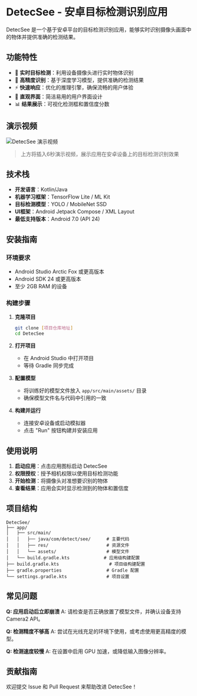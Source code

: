 # DetecSee - 安卓目标检测识别应用

DetecSee 是一个基于安卓平台的目标检测识别应用，能够实时识别摄像头画面中的物体并提供准确的检测结果。

## 功能特性

- 📱 **实时目标检测**：利用设备摄像头进行实时物体识别
- 🎯 **高精度识别**：基于深度学习模型，提供准确的检测结果
- ⚡ **快速响应**：优化的推理引擎，确保流畅的用户体验
- 🎨 **直观界面**：简洁易用的用户界面设计
- 📊 **结果展示**：可视化检测框和置信度分数

## 演示视频

![DetecSee 演示视频](演示视频占位符)

> 上方将插入6秒演示视频，展示应用在安卓设备上的目标检测识别效果

## 技术栈

- **开发语言**：Kotlin/Java
- **机器学习框架**：TensorFlow Lite / ML Kit
- **目标检测模型**：YOLO / MobileNet SSD
- **UI框架**：Android Jetpack Compose / XML Layout
- **最低支持版本**：Android 7.0 (API 24)

## 安装指南

### 环境要求
- Android Studio Arctic Fox 或更高版本
- Android SDK 24 或更高版本
- 至少 2GB RAM 的设备

### 构建步骤

1. **克隆项目**
   ```bash
   git clone [项目仓库地址]
   cd DetecSee
   ```

2. **打开项目**
   - 在 Android Studio 中打开项目
   - 等待 Gradle 同步完成

3. **配置模型**
   - 将训练好的模型文件放入 `app/src/main/assets/` 目录
   - 确保模型文件名与代码中引用的一致

4. **构建并运行**
   - 连接安卓设备或启动模拟器
   - 点击 "Run" 按钮构建并安装应用

## 使用说明

1. **启动应用**：点击应用图标启动 DetecSee
2. **权限授权**：授予相机权限以使用目标检测功能
3. **开始检测**：将摄像头对准想要识别的物体
4. **查看结果**：应用会实时显示检测到的物体和置信度

## 项目结构

```
DetecSee/
├── app/
│   ├── src/main/
│   │   ├── java/com/detect/see/      # 主要代码
│   │   ├── res/                      # 资源文件
│   │   └── assets/                   # 模型文件
│   └── build.gradle.kts             # 应用级构建配置
├── build.gradle.kts                   # 项目级构建配置
├── gradle.properties                 # Gradle 配置
└── settings.gradle.kts               # 项目设置
```

## 常见问题

**Q: 应用启动后立即崩溃**
A: 请检查是否正确放置了模型文件，并确认设备支持 Camera2 API。

**Q: 检测精度不够高**
A: 尝试在光线充足的环境下使用，或考虑使用更高精度的模型。

**Q: 检测速度较慢**
A: 在设置中启用 GPU 加速，或降低输入图像分辨率。

## 贡献指南

欢迎提交 Issue 和 Pull Request 来帮助改进 DetecSee！